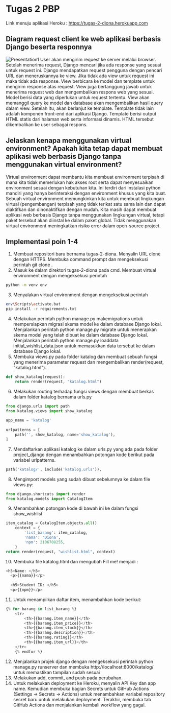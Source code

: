 # Tugas 2 PBP

Link menuju aplikasi Heroku : https://tugas-2-diona.herokuapp.com


## Diagram request client ke web aplikasi berbasis Django beserta responnya
![Presentation1](https://user-images.githubusercontent.com/112402619/190239170-c5161240-66dd-4753-9d47-486d1965aa8f.jpg)
User akan mengirim request ke server melalui browser. Setelah menerima request, Django mencari jika ada response yang sesuai untuk request ini. Django mendapatkan request pengguna dengan pencari URL dan meneruskannya ke view. Jika tidak ada view untuk request ini maka tidak ada response. View berbicara ke model dan template untuk mengirim response atas request. View juga bertanggung jawab untuk menerima request web dan mengembalikan respons web yang sesuai. Model berisi data yang diperlukan untuk request tertentu. View akan memanggil query ke model dan database akan mengembalikan hasil query dalam view. Setelah itu, akan berlanjut ke template. Template tidak lain adalah komponen front-end dari aplikasi Django. Template berisi output HTML statis dari halaman web serta informasi dinamis. HTML tersebut dikembalikan ke user sebagai respons.

## Jelaskan kenapa menggunakan virtual environment? Apakah kita tetap dapat membuat aplikasi web berbasis Django tanpa menggunakan virtual environment?
Virtual environment dapat membantu kita membuat environment terpisah di mana kita tidak memerlukan hak akses root serta dapat menyesuaikan environment sesuai dengan kebutuhan kita. Ini terdiri dari instalasi python mandiri yang hanya berinteraksi dengan environment khusus yang kita buat. Sebuah virtual environment memungkinkan kita untuk membuat lingkungan virtual (pengembangan) terpisah yang tidak terikat satu sama lain dan dapat diaktifkan dan dinonaktifkan dengan mudah. Kita masih dapat membuat aplikasi web berbasis Django tanpa menggunakan lingkungan virtual, tetapi paket tersebut akan diinstal ke dalam paket global. Tidak menggunakan virtual environment meningkatkan risiko error dalam open-source project.

## Implementasi poin 1-4
1. Membuat repositori baru bernama tugas-2-diona. Menyalin URL clone dengan HTTPS. Membuka command prompt dan mengeksekusi perintah git clone <URL repo>.
2. Masuk ke dalam direktori tugas-2-diona pada cmd. Membuat virtual environment dengan mengeksekusi perintah 
```bash
python -m venv env
```
3. Menyalakan virtual environment dengan mengeksekusi perintah
```bash
env\Scripts\activate.bat
pip install -r requirements.txt
```
4. Melakukan perintah python manage.py makemigrations untuk mempersiapkan migrasi skema model ke dalam database Django lokal. Menjalankan perintah python manage.py migrate untuk menerapkan skema model yang telah dibuat ke dalam database Django lokal. Menjalankan perintah python manage.py loaddata initial_wishlist_data.json untuk memasukkan data tersebut ke dalam database Django lokal. 
5. Membuka views.py pada folder katalog dan membuat sebuah fungsi yang menerima parameter request dan mengembalikan render(request, "katalog.html").
```python
def show_katalog(request):
    return render(request, "katalog.html")
```
6. Melakukan routing terhadap fungsi views dengan membuat berkas dalam folder katalog bernama urls.py
```python
from django.urls import path
from katalog.views import show_katalog
 
app_name = 'katalog'
 
urlpatterns = [
    path('', show_katalog, name='show_katalog'),
]
```
7. Mendaftarkan aplikasi katalog ke dalam urls.py yang ada pada folder project_django dengan menambahkan potongan kode berikut pada variabel urlpatterns.
```python
path('katalog/', include('katalog.urls')),
```
8. Mengimport models yang sudah dibuat sebelumnya ke dalam file views.py:
```python
from django.shortcuts import render
from katalog.models import CatalogItem
```
9. Menambahkan potongan kode di bawah ini ke dalam fungsi show_wishlist
```python
item_catalog = CatalogItem.objects.all()
    context = {
        'list_barang': item_catalog,
        'nama': 'Diona',
        'npm': 2106708255,
    }
return render(request, "wishlist.html", context)
```
10. Membuka file katalog.html dan mengubah Fill me! menjadi :
```python
<h5>Name: </h5>
  <p>{{nama}}</p>
 
  <h5>Student ID: </h5>
  <p>{{npm}}</p>
```
11. Untuk menampilkan daftar item, menambahkan kode berikut:
```python
{% for barang in list_barang %}
    <tr>
        <th>{{barang.item_name}}</th>
        <th>{{barang.item_price}}</th>
        <th>{{barang.item_stock}}</th>
        <th>{{barang.description}}</th>
        <th>{{barang.rating}}</th>
        <th>{{barang.item_url}}</th>
    </tr>
    {% endfor %}
```
12. Menjalankan projek django dengan mengeksekusi perintah python manage.py runserver dan membuka http://localhost:8000/katalog/ untuk memastikan tampilan sudah sesuai
13. Melakukan add, commit, and push pada perubahan.
14. Untuk melakukan deployment ke Heroku, menyalin API Key dan app name. Kemudian membuka bagian Secrets untuk GitHub Actions (Settings -> Secrets -> Actions) untuk menambahkan variabel repository secret baru untuk melakukan deployment. Terakhir, membuka tab GitHub Actions dan menjalankan kembali workflow yang gagal.
